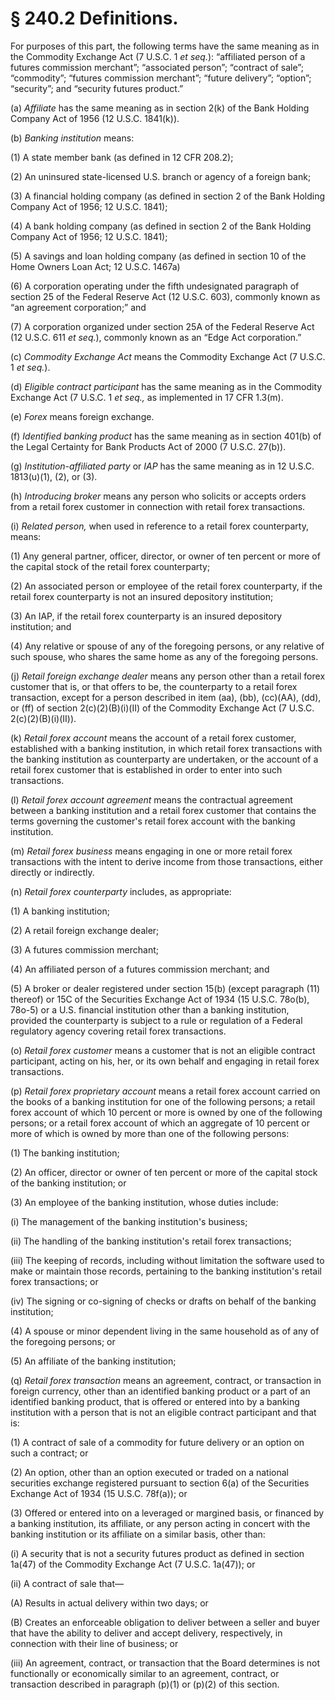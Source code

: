 # § 240.2   Definitions.

For purposes of this part, the following terms have the same meaning as in the Commodity Exchange Act (7 U.S.C. 1 *et seq.*): “affiliated person of a futures commission merchant”; “associated person”; “contract of sale”; “commodity”; “futures commission merchant”; “future delivery”; “option”; “security”; and “security futures product.”


(a) *Affiliate* has the same meaning as in section 2(k) of the Bank Holding Company Act of 1956 (12 U.S.C. 1841(k)).


(b) *Banking institution* means:


(1) A state member bank (as defined in 12 CFR 208.2);


(2) An uninsured state-licensed U.S. branch or agency of a foreign bank;


(3) A financial holding company (as defined in section 2 of the Bank Holding Company Act of 1956; 12 U.S.C. 1841);


(4) A bank holding company (as defined in section 2 of the Bank Holding Company Act of 1956; 12 U.S.C. 1841);


(5) A savings and loan holding company (as defined in section 10 of the Home Owners Loan Act; 12 U.S.C. 1467a)


(6) A corporation operating under the fifth undesignated paragraph of section 25 of the Federal Reserve Act (12 U.S.C. 603), commonly known as “an agreement corporation;” and


(7) A corporation organized under section 25A of the Federal Reserve Act (12 U.S.C. 611 *et seq.*), commonly known as an “Edge Act corporation.”


(c) *Commodity Exchange Act* means the Commodity Exchange Act (7 U.S.C. 1 *et seq.*).


(d) *Eligible contract participant* has the same meaning as in the Commodity Exchange Act (7 U.S.C. 1 *et seq.,* as implemented in 17 CFR 1.3(m).


(e) *Forex* means foreign exchange.


(f) *Identified banking product* has the same meaning as in section 401(b) of the Legal Certainty for Bank Products Act of 2000 (7 U.S.C. 27(b)).


(g) *Institution-affiliated party* or *IAP* has the same meaning as in 12 U.S.C. 1813(u)(1), (2), or (3).


(h) *Introducing broker* means any person who solicits or accepts orders from a retail forex customer in connection with retail forex transactions.


(i) *Related person,* when used in reference to a retail forex counterparty, means:


(1) Any general partner, officer, director, or owner of ten percent or more of the capital stock of the retail forex counterparty;


(2) An associated person or employee of the retail forex counterparty, if the retail forex counterparty is not an insured depository institution;


(3) An IAP, if the retail forex counterparty is an insured depository institution; and


(4) Any relative or spouse of any of the foregoing persons, or any relative of such spouse, who shares the same home as any of the foregoing persons.


(j) *Retail foreign exchange dealer* means any person other than a retail forex customer that is, or that offers to be, the counterparty to a retail forex transaction, except for a person described in item (aa), (bb), (cc)(AA), (dd), or (ff) of section 2(c)(2)(B)(i)(II) of the Commodity Exchange Act (7 U.S.C. 2(c)(2)(B)(i)(II)).


(k) *Retail forex account* means the account of a retail forex customer, established with a banking institution, in which retail forex transactions with the banking institution as counterparty are undertaken, or the account of a retail forex customer that is established in order to enter into such transactions.


(l) *Retail forex account agreement* means the contractual agreement between a banking institution and a retail forex customer that contains the terms governing the customer's retail forex account with the banking institution.


(m) *Retail forex business* means engaging in one or more retail forex transactions with the intent to derive income from those transactions, either directly or indirectly.


(n) *Retail forex counterparty* includes, as appropriate:


(1) A banking institution;


(2) A retail foreign exchange dealer;


(3) A futures commission merchant;


(4) An affiliated person of a futures commission merchant; and


(5) A broker or dealer registered under section 15(b) (except paragraph (11) thereof) or 15C of the Securities Exchange Act of 1934 (15 U.S.C. 78o(b), 78o-5) or a U.S. financial institution other than a banking institution, provided the counterparty is subject to a rule or regulation of a Federal regulatory agency covering retail forex transactions.


(o) *Retail forex customer* means a customer that is not an eligible contract participant, acting on his, her, or its own behalf and engaging in retail forex transactions.


(p) *Retail forex proprietary account* means a retail forex account carried on the books of a banking institution for one of the following persons; a retail forex account of which 10 percent or more is owned by one of the following persons; or a retail forex account of which an aggregate of 10 percent or more of which is owned by more than one of the following persons:


(1) The banking institution;


(2) An officer, director or owner of ten percent or more of the capital stock of the banking institution; or


(3) An employee of the banking institution, whose duties include:


(i) The management of the banking institution's business;


(ii) The handling of the banking institution's retail forex transactions;


(iii) The keeping of records, including without limitation the software used to make or maintain those records, pertaining to the banking institution's retail forex transactions; or


(iv) The signing or co-signing of checks or drafts on behalf of the banking institution;


(4) A spouse or minor dependent living in the same household as of any of the foregoing persons; or


(5) An affiliate of the banking institution;


(q) *Retail forex transaction* means an agreement, contract, or transaction in foreign currency, other than an identified banking product or a part of an identified banking product, that is offered or entered into by a banking institution with a person that is not an eligible contract participant and that is:


(1) A contract of sale of a commodity for future delivery or an option on such a contract; or


(2) An option, other than an option executed or traded on a national securities exchange registered pursuant to section 6(a) of the Securities Exchange Act of 1934 (15 U.S.C. 78f(a)); or


(3) Offered or entered into on a leveraged or margined basis, or financed by a banking institution, its affiliate, or any person acting in concert with the banking institution or its affiliate on a similar basis, other than:


(i) A security that is not a security futures product as defined in section 1a(47) of the Commodity Exchange Act (7 U.S.C. 1a(47)); or


(ii) A contract of sale that—


(A) Results in actual delivery within two days; or


(B) Creates an enforceable obligation to deliver between a seller and buyer that have the ability to deliver and accept delivery, respectively, in connection with their line of business; or


(iii) An agreement, contract, or transaction that the Board determines is not functionally or economically similar to an agreement, contract, or transaction described in paragraph (p)(1) or (p)(2) of this section.




